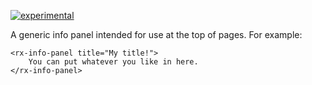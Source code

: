 [![experimental](http://badges.github.io/stability-badges/dist/experimental.svg)](http://github.com/badges/stability-badges)

A generic info panel intended for use at the top of pages. For example:

    <rx-info-panel title="My title!">
        You can put whatever you like in here.
    </rx-info-panel>
